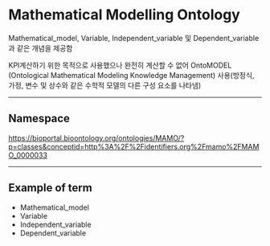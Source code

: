 # Mathematical Modelling Ontology

Mathematical_model, Variable, Independent_variable 및 Dependent_variable과 같은 개념을 제공함 

KPI계산하기 위한 목적으로 사용했으나 완전히 계산할 수 없어 OntoMODEL (Ontological Mathematical Modeling Knowledge Management) 사용(방정식, 가정, 변수 및 상수와 같은 수학적 모델의 다른 구성 요소를 나타냄)

---
## Namespace

https://bioportal.bioontology.org/ontologies/MAMO/?p=classes&conceptid=http%3A%2F%2Fidentifiers.org%2Fmamo%2FMAMO_0000033

---

## Example of term

- Mathematical_model
- Variable
- Independent_variable
- Dependent_variable